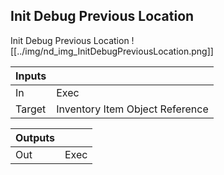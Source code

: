 ## Init Debug Previous Location
Init Debug Previous Location
![[../img/nd_img_InitDebugPreviousLocation.png]]

|Inputs||
|--|--|
| In | Exec |
| Target | Inventory Item Object Reference |

|Outputs||
|--|--|
| Out | Exec |

